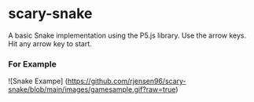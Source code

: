 # scary-snake
A basic Snake implementation using the P5.js library. Use the arrow keys. Hit any arrow key to start.

### For Example
![Snake Exampe] (https://github.com/rjensen96/scary-snake/blob/main/images/gamesample.gif?raw=true)
